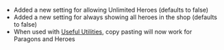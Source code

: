 - Added a new setting for allowing Unlimited Heroes (defaults to false)
- Added a new setting for always showing all heroes in the shop (defaults to false)
- When used with [Useful Utilities](https://github.com/doombubbles/useful-utilities#readme), copy pasting will now work for Paragons and Heroes